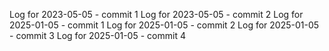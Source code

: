 Log for 2023-05-05 - commit 1
Log for 2023-05-05 - commit 2
Log for 2025-01-05 - commit 1
Log for 2025-01-05 - commit 2
Log for 2025-01-05 - commit 3
Log for 2025-01-05 - commit 4

